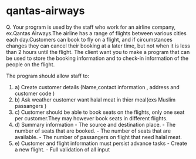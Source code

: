 # qantas-airways

Q. Your program is used by the staff who work for an airline company, ex.Qantas Airways.The airline has a range of flights between various cities each day.Customers can book to fly on a flight, and if circumstances changes they can cancel their booking at a later time, but not when it is less than 2 hours until the flight. The client want you to make a program that can be used to store the booking information and to check-in information of the people on the flight.

The program should allow staff to:<br>
<ol>
  <li>a) Create customer details (Name,contact information , address and customer code )</li>
  <li>b) Ask weather customer want halal meat in thier meal(exs Muslim passangers )</li>
  <li>c) Customer should be able to book seats on the flights, only one seat per customer.They may however book seats in different flights.</li>
  <li>
    d) Summary information 
      - The source and destination place.
      - The number of seats that are booked. 
      - The number of seats that are available.
      - The number of passangers on flight that need halal meat.
  </li>
  <li>
    e) Customer and flight information must persist advance tasks 
      - Create a new flight.
      - Full validation of all input
  </li>  
</ol>
